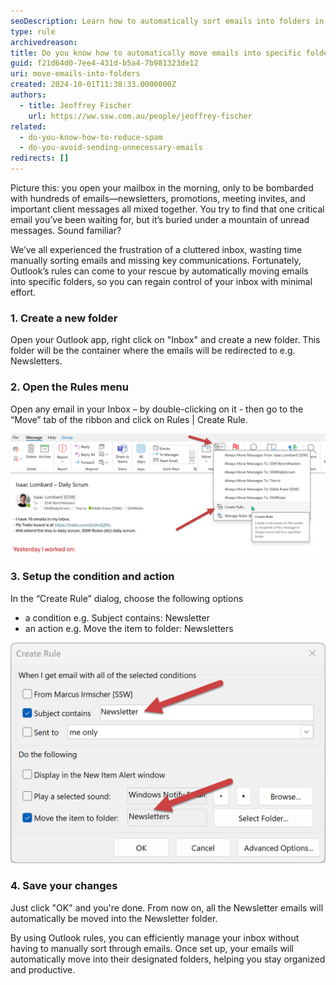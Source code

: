 ```yaml
---
seoDescription: Learn how to automatically sort emails into folders in Outlook, saving you time and keeping your inbox organized.
type: rule
archivedreason:
title: Do you know how to automatically move emails into specific folders?
guid: f21d64d0-7ee4-431d-b5a4-7b981323de12
uri: move-emails-into-folders
created: 2024-10-01T11:38:33.0000000Z
authors:
  - title: Jeoffrey Fischer
    url: https://ww.ssw.com.au/people/jeoffrey-fischer
related:
  - do-you-know-how-to-reduce-spam
  - do-you-avoid-sending-unnecessary-emails
redirects: []
---
```


Picture this: you open your mailbox in the morning, only to be bombarded with hundreds of emails—newsletters, promotions, meeting invites, and important client messages all mixed together. You try to find that one critical email you’ve been waiting for, but it’s buried under a mountain of unread messages. Sound familiar?

We’ve all experienced the frustration of a cluttered inbox, wasting time manually sorting emails and missing key communications. Fortunately, Outlook’s rules can come to your rescue by automatically moving emails into specific folders, so you can regain control of your inbox with minimal effort.

<!--endintro-->

### 1. Create a new folder

Open your Outlook app, right click on "Inbox" and create a new folder.
This folder will be the container where the emails will be redirected to e.g. Newsletters.

### 2. Open the Rules menu

Open any email in your Inbox – by double-clicking on it - then go to the “Move” tab of the ribbon and click on Rules | Create Rule.

![Figure: Open the Rules dialog](figure-1-open-rules-dialog.png)

### 3. Setup the condition and action

In the “Create Rule” dialog, choose the following options

- a condition e.g. Subject contains: Newsletter
- an action e.g. Move the item to folder: Newsletters

![Figure: Setup your preferences](figure-2-setup-the-rule.png)

### 4. Save your changes

Just click "OK" and you're done. From now on, all the Newsletter emails will automatically be moved into the Newsletter folder.

By using Outlook rules, you can efficiently manage your inbox without having to manually sort through emails. Once set up, your emails will automatically move into their designated folders, helping you stay organized and productive.
